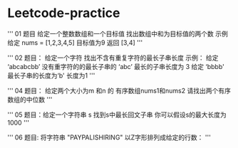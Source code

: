 # Leetcode-practice
'''
01 题目 给定一个整数数组和一个目标值 找出数组中和为目标值的两个数
示例  给定 nums = [1,2,3,4,5] 目标值为9   返回 [3,4]
'''

'''
02 题目： 给定一个字符 找出不含有重复字符的最长子串长度
示例： 给定 ‘abcabcbb’ 没有重字符的的最长子串的 ‘abc’ 最长的子串长度为 3
 给定 ‘bbbb' 最长子串的长度为‘b'  长度为1
'''

'''
04 题目： 给定两个大小为m 和n 的 有序数组nums1和nums2  请找出两个有序数组的中位数
'''

'''
05 题目：给定一个字符串 s 找到s中最长回文子串 你可以假设s的最大长度为1000
'''

'''
06 题目:  将字符串 "PAYPALISHIRING" 以Z字形排列成给定的行数：
'''

